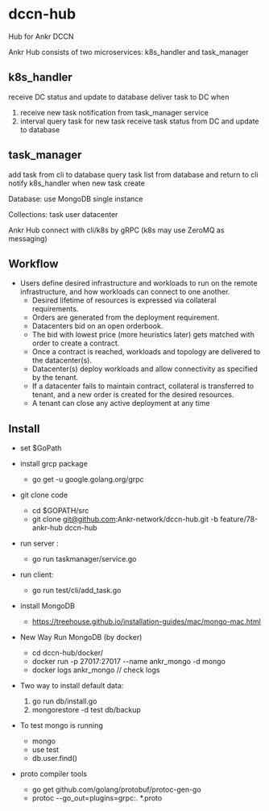 # dccn-hub
Hub for Ankr DCCN

Ankr Hub consists of two microservices: k8s_handler and task_manager

## k8s_handler

receive DC status and update to database
deliver task to DC when
1.  receive new task notification from task_manager service  
2. interval query task for new task
receive task status from DC and update to database

## task_manager

add task from cli to database
query task list from database and return to cli
notify k8s_handler when new task create


Database:
use MongoDB single instance

Collections:
task
user
datacenter

Ankr Hub connect with cli/k8s  by gRPC (k8s may use ZeroMQ as messaging)

## Workflow

* Users define desired infrastructure and workloads to run on the remote infrastructure, and how workloads can connect to one another.
  * Desired lifetime of resources is expressed via collateral requirements.
  * Orders are generated from the deployment requirement.
  * Datacenters bid on an open orderbook.
  * The bid with lowest price (more heuristics later) gets matched with order to create a contract.
  * Once a contract is reached, workloads and topology are delivered to the datacenter(s).
  * Datacenter(s) deploy workloads and allow connectivity as specified by the tenant.
  * If a datacenter fails to maintain contract, collateral is transferred to tenant, and a new order is created for the desired resources.
  * A tenant can close any active deployment at any time

## Install
* set $GoPath

* install grcp package  
  * go get -u google.golang.org/grpc

* git clone code  
  * cd $GOPATH/src  
  * git clone git@github.com:Ankr-network/dccn-hub.git  -b feature/78-ankr-hub dccn-hub

* run server :   
  * go run taskmanager/service.go

* run client:   
  * go run test/cli/add_task.go

* install MongoDB  
  * https://treehouse.github.io/installation-guides/mac/mongo-mac.html

* New Way Run MongoDB  (by docker)   
  * cd dccn-hub/docker/   
  * docker run   -p 27017:27017  --name ankr_mongo -d mongo  
  * docker logs ankr_mongo  // check logs 

* Two way to install default data:
  1. go run db/install.go  
  2. mongorestore -d test db/backup   


* To test mongo is running
  * mongo   
  * use test    
  * db.user.find()

* proto compiler tools
  * go get github.com/golang/protobuf/protoc-gen-go   
  * protoc --go_out=plugins=grpc:. *.proto
